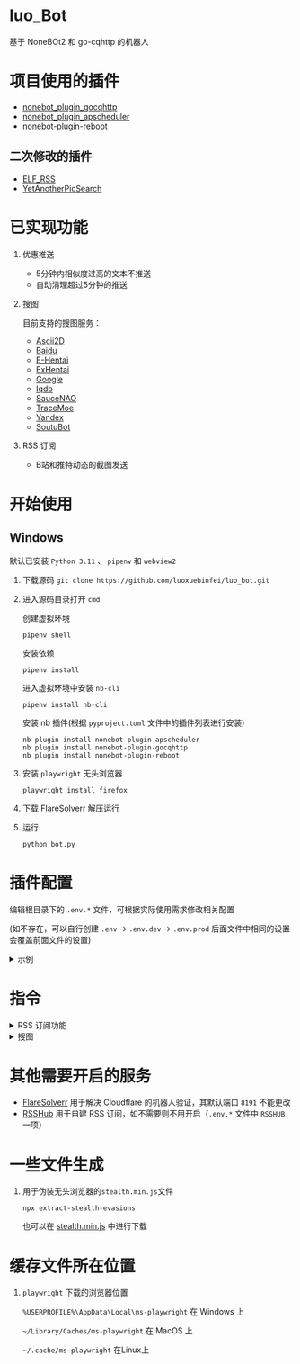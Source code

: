 # luo_Bot

基于 NoneBOt2 和 go-cqhttp 的机器人

# 项目使用的插件
- [nonebot_plugin_gocqhttp](https://github.com/mnixry/nonebot-plugin-gocqhttp)
- [nonebot_plugin_apscheduler](https://github.com/nonebot/plugin-apscheduler)
- [nonebot-plugin-reboot](https://github.com/18870/nonebot-plugin-reboot)

## 二次修改的插件
- [ELF_RSS](https://github.com/Quan666/ELF_RSS)
- [YetAnotherPicSearch](https://github.com/NekoAria/YetAnotherPicSearch)

# 已实现功能
1. 优惠推送

    - 5分钟内相似度过高的文本不推送
    - 自动清理超过5分钟的推送

2. 搜图

    目前支持的搜图服务：

    - [Ascii2D](https://ascii2d.net/)
    - [Baidu](https://graph.baidu.com/)
    - [E-Hentai](https://e-hentai.org/)
    - [ExHentai](https://exhentai.org/)
    - [Google](https://www.google.com/imghp)
    - [Iqdb](https://iqdb.org/)
    - [SauceNAO](https://saucenao.com/)
    - [TraceMoe](https://trace.moe/)
    - [Yandex](https://yandex.com/images/search)
    - [SoutuBot](https://soutubot.moe/)

3. RSS 订阅
   - B站和推特动态的截图发送

# 开始使用

## Windows

默认已安装 `Python 3.11` 、 `pipenv` 和 `webview2`

1. 下载源码
```git clone https://github.com/luoxuebinfei/luo_bot.git```

2. 进入源码目录打开 `cmd`

   创建虚拟环境

   ```pipenv shell```

   安装依赖

   ```pipenv install```

   进入虚拟环境中安装 `nb-cli`

   ```pipenv install nb-cli```

   安装 nb 插件(根据 `pyproject.toml` 文件中的插件列表进行安装)

    ```
   nb plugin install nonebot-plugin-apscheduler
   nb plugin install nonebot-plugin-gocqhttp
   nb plugin install nonebot-plugin-reboot
   ```

3. 安装 `playwright` 无头浏览器

   ```playwright install firefox```

4. 下载 [FlareSolverr](https://github.com/FlareSolverr/FlareSolverr) 解压运行

5. 运行

   ```python bot.py```

# 插件配置

编辑根目录下的 `.env.*` 文件，可根据实际使用需求修改相关配置

(如不存在，可以自行创建 `.env` -> `.env.dev` -> `.env.prod` 后面文件中相同的设置会覆盖前面文件的设置)

<details>
  <summary>示例</summary>

```
ENVIRONMENT=dev
DRIVER=~fastapi
HOST=127.0.0.1  # go-cqhttp监听地址
PORT=8080   # go-cqhttp监听端口

COMMAND_START=["/"]  # 配置命令起始字符
COMMAND_SEP=["."]  # 配置命令分割字符

# 插件 YetAnotherPicSearch 的配置
PROXY=""   # 代理地址
# saucenao APIKEY，必填，否则无法使用 saucenao 搜图
SAUCENAO_API_KEY=""
# 对 saucenao 的搜索结果进行 NSFW 判断的严格程度(依次递增), 启用后自动隐藏相应的 NSFW 结果的缩略图
# 0 表示不判断， 1 只判断明确的， 2 包括可疑的， 3 非明确为 SFW 的
SAUCENAO_NSFW_HIDE_LEVEL=1
# exhentai cookies，选填，没有的情况下自动改用 e-hentai 搜图
EXHENTAI_COOKIES=""
#NSFW_IMG=True   # 对可能出现的 nsfw 预览图片全部打码，默认为 False
#HIDE_IMG=False  # 隐藏所有搜索结果的缩略图，默认为 False
# 图片审核 API，到 https://moderatecontent.com/ 注册
REVIEW_KEY=""

# 插件 XianbaoPush 的配置
XIANBAO_OPEN=False  # 是否开启推送
XIANBAO_GROUP_ID=[] # 要推送的群,多个群以英文逗号分割

# 插件 ELF_RSS2 的配置
RSS_PROXY=""  # 代理地址 示例： "127.0.0.1:7890"
RSSHUB=""  # rsshub订阅地址
#RSSHUB_BACKUP=[]  # 备用rsshub地址 示例： ["https://rsshub.app","https://rsshub.app"] 务必使用双引号！！！
DB_CACHE_EXPIRE=30  # 去重数据库的记录清理限定天数
LIMIT=200  # 缓存rss条数
MAX_LENGTH=1024  # 正文长度限制，防止消息太长刷屏，以及消息过长发送失败的情况
ENABLE_BOOT_MESSAGE=false  # 是否启用启动时的提示消息推送

# 图片压缩
ZIP_SIZE=2048  # 非 GIF 图片压缩后的最大长宽值，单位 px
GIF_ZIP_SIZE=6144  # GIF 图片压缩临界值，单位 KB
IMG_FORMAT="{subs}/{name}{ext}" # 保存图片的文件名,可使用 {subs}:订阅名 {name}:文件名 {ext}:文件后缀(可省略)
IMG_DOWN_PATH=""  # 图片的下载路径,默认为./data/image 可以为相对路径(./test)或绝对路径(/home)

BLOCKQUOTE=true  # 是否显示转发的内容(主要是微博)，默认打开，如果关闭还有转发的信息的话，可以自行添加进屏蔽词(但是这整条消息就会没)
#BLACK_WORD=[]  # 屏蔽词填写 支持正则，如 ["互动抽奖","微博抽奖平台"] 务必使用双引号！！！

# 使用百度翻译API 可选，填的话两个都要填，不填默认使用谷歌翻译(需墙外？)
# 百度翻译接口appid和secretKey，前往http://api.fanyi.baidu.com/获取
# 一般来说申请标准版免费就够了，想要好一点可以认证上高级版，有月限额，rss用也足够了
#BAIDU_ID=""
#BAIDU_KEY=""

# qbittorrent 相关设置(文件下载位置等更多设置请在qbittorrent软件中设置)
#QB_USERNAME=""  # qbittorrent 用户名
#QB_PASSWORD=""  # qbittorrent 密码
#QB_WEB_URL="http://127.0.0.1:8081"  # qbittorrent 客户端默认是关闭状态，请打开并设置端口号为 8081，同时勾选 “对本地主机上的客户端跳过身份验证”
#QB_DOWN_PATH=""  # qb的文件下载地址，这个地址必须是 go-cqhttp能访问到的
#DOWN_STATUS_MSG_GROUP=[]  # 下载进度消息提示群组 示例 [12345678] 注意：最好是将该群设置为免打扰
#DOWN_STATUS_MSG_DATE=10  # 下载进度检查及提示间隔时间，秒，不建议小于 10s

# pikpak 相关设置
#PIKPAK_USERNAME=""  # pikpak 用户名
#PIKPAK_PASSWORD=""  # pikpak 密码
#PIKPAK_DOWNLOAD_PATH=""  # pikpak 离线保存的目录, 默认是根目录，示例: ELF_RSS/Downloads ,目录不存在会自动创建, 不能/结尾

```
</details>

# 指令

<details>
  <summary>RSS 订阅功能</summary>

> 注意：
>
> 1. 所有命令均分群组、子频道和私聊三种情况，执行结果也会不同
> 2. [] 包起来的参数表示可选，但某些情况下为必须参数
> 3. 所有订阅命令群管都可使用（但是有一定限制）
> 4. 私聊直接发送命令即可，群聊和子频道需在消息首部或尾部添加 **机器人昵称** 或者 **@机器人**
> 5. 群聊中也可以回复机器人发的消息执行命令，子频道暂不支持
> 6. 所有参数之间均用空格分割，符号为英文标点
> 7. 子频道中需要手动添加管理员频道号到 `GUILD_SUPERUSERS`

## 添加订阅

> 命令：add （添加订阅、sub）
>
> 参数：订阅名 [RSS 地址]
>
> 示例： `add test twitter/user/huagequan`
>
> 使用技巧：先快速添加订阅，之后再通过 `change` 命令修改
>
> 命令解释：
>
> 必需 `订阅名` 及 `RSS地址（RSSHub订阅源可以省略域名，其余需要完整的URL地址）` 两个参数，
> 订阅到当前 `群组` 、 `频道` 或 `QQ`。

## 添加 RSSHub 订阅

> 命令：rsshub_add
>
> 参数：[RSSHub 路由名] [订阅名]
>
> 示例： `rsshub_add github`
>
> 命令解释：
>
> 发送命令后，按照提示依次输入 RSSHub 路由、订阅名和路由参数

## 删除订阅

> 命令：deldy （删除订阅、drop、unsub）
>
> 参数：订阅名 [订阅名 ...]（支持批量操作）
>
> 示例： `deldy test` `deldy test1 test2`
>
> 命令解释：
>
> 1. 在超级管理员私聊使用该命令时，可完全删除订阅
> 2. 在群组使用该命令时，将该群组从订阅群组中删除
> 3. 在子频道使用该命令时，将该子频道从订阅子频道中删除

## 所有订阅

> 命令：show_all（showall，select_all，selectall，所有订阅）
>
> 参数：[关键词]（支持正则，过滤生效范围：订阅名、订阅地址、QQ 号、群号）
>
> 示例： `showall test` `showall 123`
>
> 命令解释：
>
> 1. 携带 `关键词` 参数时，展示该群组或子频道或所有订阅中含有关键词的订阅
> 2. 不携带 `关键词` 参数时，展示该群组或子频道或所有订阅
> 3. 当 `关键词` 参数为整数时候，只对超级管理员用户额外展示所有订阅中 `QQ号` 或 `群号` 含有关键词的订阅

## 查看订阅

> 命令：show（查看订阅）
>
> 参数：[订阅名]
>
> 示例： `show test`
>
> 命令解释：
>
> 1. 携带 `订阅名` 参数时，展示该订阅的详细信息
> 2. 不携带 `订阅名` 参数时，展示该群组或子频道或 QQ 的订阅详情

## 修改订阅

> 命令：change（修改订阅，moddy）
>
> 参数：订阅名[, 订阅名,...] 属性=值[ 属性=值 ...]
>
> 示例： `change test1[,test2,...] qq=,123,234 qun=-1`
>
> 使用技巧：可以先只发送 `change` ，机器人会返回提示信息，无需记住复杂的参数列表
>
> 对应参数:
>
> | 修改项             | 参数名       | 值范围                            | 备注                                                                                                                                               |
> |-----------------|-----------|--------------------------------|--------------------------------------------------------------------------------------------------------------------------------------------------|
> | 订阅名             | -name     | 无空格字符串                         | 禁止将多个订阅批量改名，会因为名称相同起冲突                                                                                                                           |
> | 订阅链接            | -url      | 无空格字符串                         | RSSHub 订阅源可以省略域名，其余需要完整的 URL 地址                                                                                                                  |
> | QQ 号            | -qq       | 正整数 / -1                       | 需要先加该对象好友；前加英文逗号表示追加；-1 设为空                                                                                                                      |
> | QQ 群            | -qun      | 正整数 / -1                       | 需要先加入该群组；前加英文逗号表示追加；-1 设为空                                                                                                                       |
> | 更新频率            | -time     | 正整数 / crontab 字符串              | 值为整数时表示每 x 分钟进行一次检查更新，且必须大于等于 1<br />值为 crontab 字符串时，详见表格下方的补充说明                                                                                 |
> | 代理              | -proxy    | 1 / 0                          | 是否启用代理                                                                                                                                           |
> | 翻译              | -tl       | 1 / 0                          | 是否翻译正文内容                                                                                                                                         |
> | 仅标题             | -ot       | 1 / 0                          | 是否仅发送标题                                                                                                                                          |
> | 仅图片             | -op       | 1 / 0                          | 是否仅发送图片 (正文中只保留图片)                                                                                                                               |
> | 仅含有图片           | -ohp      | 1 / 0                          | 仅含有图片不同于仅图片，除了图片还会发送正文中的其他文本信息                                                                                                                   |
> | 下载种子            | -downopen | 1 / 0                          | 是否进行 BT 下载 (需要配置 qBittorrent，参考：[第一次部署](部署教程.md#第一次部署))                                                                                          |
> | 白名单关键词          | -wkey     | 无空格字符串 / 空                     | 支持正则表达式，匹配时推送消息及下载<br />设为空 (wkey=) 时不生效<br />前面加 +/- 表示追加/去除，详见表格下方的补充说明                                                                        |
> | 黑名单关键词          | -bkey     | 无空格字符串 / 空                     | 同白名单关键词，但匹配时不推送，可在避免冲突的情况下组合使用                                                                                                                   |
> | 种子上传到群          | -upgroup  | 1 / 0                          | 是否将 BT 下载完成的文件上传到群 (需要配置 qBittorrent，参考：[第一次部署](部署教程.md#第一次部署))                                                                                  |
> | 去重模式            | -mode     | link / title / image / or / -1 | 分为按链接 (link)、标题 (title)、图片 (image) 判断<br />其中 image 模式，出于性能考虑以及避免误伤情况发生，生效对象限定为只带 1 张图片的消息<br />此外，如果属性中带有 or 说明判断逻辑是任一匹配即去重，默认为全匹配<br />-1 设为禁用 |
> | 图片数量限制          | -img_num  | 正整数                            | 只发送限定数量的图片，防止刷屏                                                                                                                                  |
> | 正文待移除内容         | -rm_list  | 无空格字符串 / -1                    | 从正文中要移除的指定内容，支持正则表达式<br />因为参数解析的缘故，格式必须如：`rm_list='a'` 或 `rm_list='a','b'` <br />该处理过程是在解析 html 标签后进行的<br />要将该参数设为空，使用 `rm_list='-1'`          |
> | 停止更新            | -stop     | 1 / 0                          | 对订阅停止、恢复检查更新                                                                                                                                     |
> | PikPak 离线下载     | -pikpak   | 1 / 0                          | 将磁力链接离线到 PikPak 网盘，方便追番                                                                                                                          |
> | PikPak 离线下载路径匹配 | -ppk      | 无空格字符串                         | 匹配正文中的关键字作为目录                                                                                                                                    |
> | 发送合并消息          | -forward  | 1 / 0                          | 当一次更新多条消息时，尝试发送合并消息                                                                                                                              |
> 
> **注：**
>
> 各个属性之间使用**空格**分割
>
> wkey / bkey 前面加 +/- 表示追加/去除，最终处理为格式如 `a` 、 `a|b` 、 `a|b|c` …… 
>
> 如要使用，请在修改后检查处理后的正则表达式是否正确
>
> time 属性兼容 Linux crontab 格式，**但不同的是，crontab 中的空格应该替换为 `_` 即下划线**
>
> 可以参考 [Linux crontab 命令](https://www.runoob.com/linux/linux-comm-crontab.html) 务必理解！但实际有少许不同，主要是设置第 5 个字段时，即每周有不同。
>
> 时间格式如下：
>
> ```text
> f1_f2_f3_f4_f5
> ```
>
> - 其中 f1 是表示分钟，f2 表示小时，f3 表示一个月份中的第几日，f4 表示月份，f5 表示一个星期中的第几天。program 表示要执行的程序。
> - 当 f1 为 *时表示每分钟都要执行 program，f2 为* 时表示每小时都要执行程序，其馀类推
> - 当 f1 为 a-b 时表示从第 a 分钟到第 b 分钟这段时间内要执行，f2 为 a-b 时表示从第 a 到第 b 小时都要执行，其馀类推
> - 当 f1 为 */n 时表示每 n 分钟个时间间隔执行一次，f2 为*/n 表示每 n 小时个时间间隔执行一次，其馀类推
> - 当 f1 为 a, b, c, ... 时表示第 a, b, c, ... 分钟要执行，f2 为 a, b, c, ... 时表示第 a, b, c... 个小时要执行，其馀类推
>
> ```text
> *    *    *    *    *
> -    -    -    -    -
> |    |    |    |    |
> |    |    |    |    +----- 星期中星期几 (0 - 6) (星期一为 0，星期天为 6) (int|str) – number or name of weekday (0-6 or mon,tue,wed,thu,fri,sat,sun)
> |    |    |    +---------- 月份 (1 - 12)
> |    |    +--------------- 一个月中的第几天 (1 - 31)
> |    +-------------------- 小时 (0 - 23)
> +------------------------- 分钟 (0 - 59)
> ```
>
> 以下是一些示例：
>
> ``` text
> 1            # 每分钟执行一次（普通）
> 1_           # 每小时的第一分钟运行（cron）
> */1          # 每分钟执行一次
> *_*/1        # 每小时执行一次（注意，均在整点运行）
> *_*_*_*_0, 1, 2, 6 # 每周 1、2、3、日运行，周日为 6
> 0_6-12/3_*_12_* #在 12 月内, 每天的早上 6 点到 12 点，每隔 3 个小时 0 分钟执行一次
> *_12_*          # 每天 12 点运行
> # 如果不生效请查看控制台输出
> ```
</details>

<details>
  <summary>搜图</summary>

## 日常使用

- `搜图关键词` (`search_keyword`) 可以自定义，默认为 `搜图` ；之所以叫做关键词而不是指令，是因为它可以不在消息开头
- 如果想让机器人只响应含有 `搜图关键词` 的消息 (优先级高于 `search_immediately`) ，启用 `search_keyword_only`
- 私聊：
    - 发送 `搜图关键词` 及参数进入搜图模式，详见下方的 [搜图模式](#搜图模式)
    - 直接发送图片 (如果禁用了 `search_immediately` ，需要先发送 `搜图关键词` 进入搜图模式)
    - 回复自己或机器人发送的图片，在消息中附上 `搜图关键词` 及参数 (如果回复的是机器人，必须带上 `搜图关键词` 才会搜图，否则会被无视)
- 群聊：
    - 发送 `搜图关键词` 及参数进入搜图模式，详见下方的 `搜图模式`
    - `@机器人` 并发送图片
    - 回复某人 (包括自己) 发送的图片，在消息中附上 `搜图关键词` 或 `@机器人` 及参数 (如果回复的是机器人，必须带上 `搜图关键词` 才会搜图，否则会被无视)
- 可以在同一条消息中包含多张图片，会自动批量搜索
- 搜索图片时可以在消息内包含以下参数来指定搜索范围或者使用某项功能，优先级 (除去 `--purge`) 从上到下：
    - `--all` 全库搜索 (默认)
    - `--soutubot` 从 soutubot 中搜索
    - `--pixiv` 从 Pixiv 中搜索
    - `--danbooru` 从 Danbooru 中搜索
    - `--doujin` 搜索本子
    - `--anime` 搜索番剧
    - `--a2d` 使用 Ascii2D 进行搜索 (优势搜索局部图能力较强)
    - `--baidu` 使用 Baidu 进行搜索
    - `--ex` 使用 ExHentai (E-Hentai) 进行搜索
    - `--google` 使用 Google 进行搜索
    - `--iqdb` 使用 Iqdb 进行搜索
    - `--yandex` 使用 Yandex 进行搜索
    - `--purge` 无视缓存进行搜图，并更新缓存
- 对于 SauceNAO：
    - 如果得到的结果相似度低于 60% (可配置)，会自动使用 Ascii2D 进行搜索 (可配置)
    - 如果额度耗尽，会自动使用 Ascii2D 进行搜索
    - 如果搜索到本子，会自动在 ExHentai (E-Hentai) 中搜索并返回链接 (如果有汉化本会优先返回汉化本链接)
    - 如果搜到番剧，会自动使用 WhatAnime 搜索番剧详细信息：
        - AnimeDB 与 WhatAnime 的结果可能会不一致，是正常现象，毕竟这是两个不同的搜索引擎
        - 同时展示这两个搜索的目的是为了尽力得到你可能想要的识别结果
- 对于 ExHentai：
    - 如果没有配置 `EXHENTAI_COOKIES` ，会自动使用 `E-Hentai` 搜索 (如何获取 cookies 请参考 [PicImageSearch 文档](https://pic-image-search.kituin.fun/wiki/picimagesearch/E-hentai/DataStructure/#cookies%E8%8E%B7%E5%8F%96))
    - 不支持单色图片的搜索，例如黑白漫画，只推荐用于搜索 CG 、画集、图集、彩色漫画、彩色封面等
    - 如果没有配置 `superusers` ，不会显示搜索结果的收藏状态

## 搜图模式

搜图模式存在的意义是方便手机用户在转发图片等不方便在消息中夹带 @ 或搜图参数的情况下指定搜索范围或者使用某项功能：

- 发送 `搜图关键词` 并附上搜索范围或者功能参数，如果没有指定，会使用默认设置 (即 `--all`)
- 此时你发出来的下一条消息中的图 (也就是一次性的) 会使用指定搜索范围或者使用某项功能

</details>

# 其他需要开启的服务

- [FlareSolverr](https://github.com/FlareSolverr/FlareSolverr) 用于解决 Cloudflare 的机器人验证，其默认端口 `8191` 不能更改
- [RSSHub](https://docs.rsshub.app/install/) 用于自建 RSS 订阅，如不需要则不用开启（`.env.*` 文件中 `RSSHUB` 一项）

# 一些文件生成

1. 用于伪装无头浏览器的`stealth.min.js`文件

   ```npx extract-stealth-evasions```

   也可以在 [stealth.min.js](https://gitcode.net/mirrors/requireCool/stealth.min.js?utm_source=csdn_github_accelerator)
   中进行下载

# 缓存文件所在位置

1. `playwright` 下载的浏览器位置

    `%USERPROFILE%\AppData\Local\ms-playwright` 在 Windows 上

    `~/Library/Caches/ms-playwright` 在 MacOS 上

    `~/.cache/ms-playwright` 在Linux上